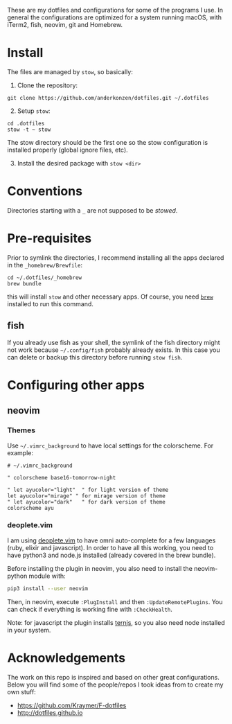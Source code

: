 These are my dotfiles and configurations for some of the programs I use. In general the configurations are optimized for a system running macOS, with iTerm2, fish, neovim, git and Homebrew.

# Install

The files are managed by `stow`, so basically:

1. Clone the repository:

```shell
git clone https://github.com/anderkonzen/dotfiles.git ~/.dotfiles
```

2. Setup `stow`: 

```shell
cd .dotfiles
stow -t ~ stow
```

The stow directory should be the first one so the stow configuration is installed properly (global ignore files, etc).

3. Install the desired package with `stow <dir>`

# Conventions

Directories starting with a `_` are not supposed to be *stowed*.

# Pre-requisites

Prior to symlink the directories, I recommend installing all the apps declared in the `_homebrew/Brewfile`:

```shell
cd ~/.dotfiles/_homebrew
brew bundle
```

this will install `stow` and other necessary apps. Of course, you need [`brew`](https://brew.sh) installed to run this command.

## fish

If you already use fish as your shell, the symlink of the fish directory might not work because `~/.config/fish` probably already exists. In this case you can delete or backup this directory before running `stow fish`.

# Configuring other apps

## neovim

### Themes

Use `~/.vimrc_background` to have local settings for the colorscheme. For example:

```shell
# ~/.vimrc_background

" colorscheme base16-tomorrow-night

" let ayucolor="light"  " for light version of theme
let ayucolor="mirage" " for mirage version of theme
" let ayucolor="dark"   " for dark version of theme
colorscheme ayu
```

### deoplete.vim

I am using [deoplete.vim](https://github.com/Shougo/deoplete.nvim) to have omni auto-complete for a few languages (ruby, elixir and javascript). In order to have all this working, you need to have python3 and node.js installed (already covered in the brew bundle).

Before installing the plugin in neovim, you also need to install the neovim-python module with:

```sh
pip3 install --user neovim
```

Then, in neovim, execute `:PlugInstall` and then `:UpdateRemotePlugins`. You can check if everything is working fine with `:CheckHealth`.

Note: for javascript the plugin installs [ternjs](http://ternjs.net/), so you also need node installed in your system.

# Acknowledgements

The work on this repo is inspired and based on other great configurations. Below you will find some of the people/repos I took ideas from to create my own stuff:

* https://github.com/Kraymer/F-dotfiles
* http://dotfiles.github.io

